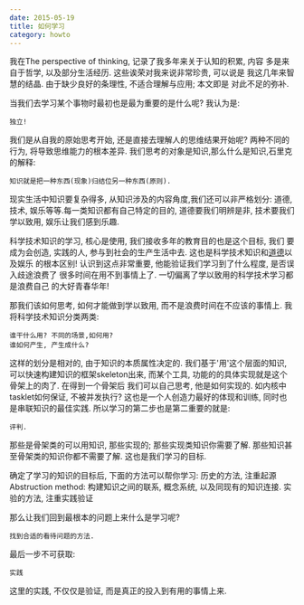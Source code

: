 ```yaml
---
date: 2015-05-19
title: 如何学习
category: howto
---
```


我在The perspective of thinking, 记录了我多年来关于认知的积累, 内容
多是来自于哲学, 以及部分生活经历. 这些诶荣对我来说非常珍贵, 可以说是
我这几年来智慧的结晶. 由于缺少良好的条理性, 不适合理解与应用; 本文即是
对此不足的弥补.

当我们去学习某个事物时最初也是最为重要的是什么呢?
我认为是:

	独立!
我们是从自我的原始思考开始, 还是直接去理解人的思维结果开始呢?
两种不同的行为, 将导致思维能力的根本差异.
我们思考的对象是知识,那么什么是知识,石里克的解释:

	知识就是把一种东西(现象)归结位另一种东西(原则).
现实生活中知识要复杂得多, 从知识涉及的内容角度,我们还可以非严格划分:
道德, 技术, 娱乐等等.每一类知识都有自己特定的目的, 道德要我们明辨是非,
技术要我们学以致用, 娱乐让我们感到乐趣.

科学技术知识的学习, 核心是使用, 我们接收多年的教育目的也是这个目标, 我们
要成为会创造, 实践的人, 参与到社会的生产生活中去.
这也是科学技术知识和[道德](http://www.bilibili.com/sp/%E5%8D%97%E6%96%B9%E5%85%AC%E5%9B%AD)以及娱乐
的根本区别! 认识到这点非常重要, 他能验证我们学习到了什么程度, 是否误入歧途浪费了
很多时间在用不到事情上了. 一切偏离了学以致用的科学技术学习都是浪费自己
的大好青春华年!

那我们该如何思考, 如何才能做到学以致用, 而不是浪费时间在不应该的事情上.
我将科学技术知识分类两类:

	谁干什么用? 不同的场景,如何用?
	谁如何产生, 产生成什么?
这样的划分是相对的, 由于知识的本质属性决定的.
我们基于'用'这个层面的知识, 可以快速构建知识的框架skeleton出来,
而某个工具, 功能的的具体实现就是这个骨架上的肉了. 在得到一个骨架后
我们可以自己思考, 他是如何实现的. 如内核中tasklet如何保证, 不被并发执行?
这也是一个人创造力最好的体现和训练, 同时也是串联知识的最佳实践.
所以学习的第二步也是第二重要的就是:

	评判.
那些是骨架类的可以用知识, 那些实现的; 那些实现类知识你需要了解.
那些知识甚至骨架类的知识你都不需要了解.
这也是我们学习的目标.

确定了学习的知识的目标后, 下面的方法可以帮你学习:
历史的方法, 注重起源
Abstruction method: 构建知识之间的联系, 概念系统, 以及同现有的知识连接.
实验的方法, 注重实践验证

那么让我们回到最根本的问题上来什么是学习呢?

	找到合适的看待问题的方法.

最后一步不可获取:

	实践
这里的实践, 不仅仅是验证, 而是真正的投入到有用的事情上来.
